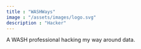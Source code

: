 ```yaml
---
title : "WASHWays"
image : "/assets/images/logo.svg"
description : "Hacker"
---
```


A WASH professional hacking my way around data. 